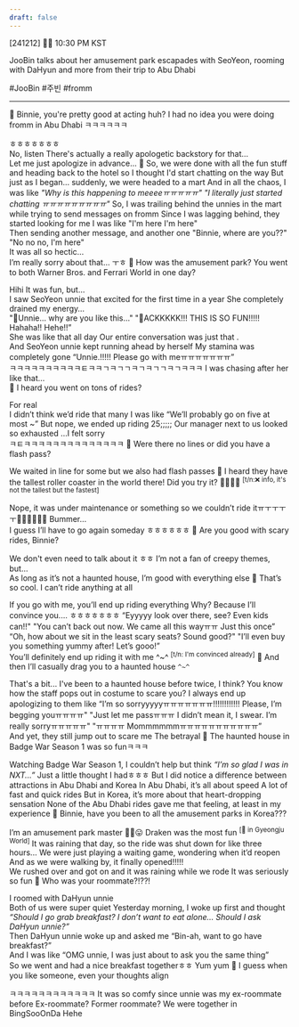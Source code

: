 ```yaml
---
draft: false
---
```

[241212] 🐣💭 10:30 PM KST

JooBin talks about her amusement park escapades with SeoYeon, rooming with DaHyun and more from their trip to Abu Dhabi

#JooBin #주빈 #fromm
___

🫧 Binnie, you're pretty good at acting huh? I had no idea you were doing fromm in Abu Dhabi ㅋㅋㅋㅋㅋㅋ

ㅎㅎㅎㅎㅎㅎㅎ  
No, listen
There's actually a really apologetic backstory for that…  
Let me just apologize in advance… 🍏 
So, we were done with all the fun stuff and heading back to the hotel
so I thought I'd start chatting on the way
But just as I began... suddenly, we were headed to a mart
And in all the chaos, I was like 
*"Why is this happening to meeeeㅠㅠㅠㅠㅠ"*
*"I literally just started chatting ㅠㅠㅠㅠㅠㅠㅠㅠㅠ"*
So, I was trailing behind the unnies in the mart while trying to send messages on fromm
Since I was lagging behind, they started looking for me
I was like "I'm here I'm here"  
Then sending another message, and another one 
"Binnie, where are you??"  
"No no no, I'm here"  
It was all so hectic…  
I’m really sorry about that… ㅜㅎ
🫧 How was the amusement park? You went to both Warner Bros. and Ferrari World in one day?

Hihi
It was fun, but…  
I saw SeoYeon unnie that excited for the first time in a year
She completely drained my energy…  
"🐣Unnie… why are you like this…" 
"🐶ACKKKKK!!! THIS IS SO FUN!!!!! Hahaha!! Hehe!!”  
She was like that all day
Our entire conversation was just that
.  
And SeoYeon unnie kept running ahead by herself
My stamina was completely gone
“Unnie.!!!!! Please go with meㅠㅠㅠㅠㅠㅠㅠ”  
ㅋㅋㅋㅋㅋㅋㅋㅋㅋㅋㅌㅋㅋㄱㅋㄱㄱㅋㄱㅋㄱㄱㅋㄱㅋㅋㅋ
I was chasing after her like that…  
🫧 I heard you went on tons of rides?

For real  
I didn’t think we’d ride that many
I was like “We’ll probably go on five at most ~”
But nope, we ended up riding 25;;;;;
Our manager next to us looked so exhausted
…I felt sorry  
ㅋㅌㅋㅋㅋㅋㅋㅋㅋㅋㅋㅋㅋㅋㅋㅋ
🫧 Were there no lines or did you have a flash pass?

We waited in line for some but we also had flash passes
🫧 I heard they have the tallest roller coaster in the world there! Did you try it? 🫠🫠🫠🎢 
<sup>[t/n:❌ info, it's not the tallest but the fastest]</sup>

Nope, it was under maintenance or something
so we couldn’t ride itㅠㅜㅜㅜㅜ🥺🥺🥺🥺🥺🥺
Bummer…  
I guess I’ll have to go again someday ㅎㅎㅎㅎㅎㅎ
🫧 Are you good with scary rides, Binnie?

We don't even need to talk about it
ㅎㅎ
I’m not a fan of creepy themes, but…  
As long as it’s not a haunted house, I’m good with everything else
🫧 That’s so cool. I can’t ride anything at all

If you go with me, you’ll end up riding everything 
Why? Because I’ll convince you....
ㅎㅎㅎㅎㅎㅎㅎ
“Eyyyyy look over there, see? Even kids can!!"
"You can’t back out now. We came all this wayㅠㅠ Just this once”  
“Oh, how about we sit in the least scary seats? Sound good?" 
"I’ll even buy you something yummy after! Let’s gooo!”  
You’ll definitely end up riding it with me ^~^ <sup>[t/n: I'm convinced already]</sup>
🫧 And then I’ll casually drag you to a haunted house `^~^`

That's a bit...
I've been to a haunted house before twice, I think?
You know how the staff pops out in costume to scare you?
I always end up apologizing to them like 
“I’m so sorryyyyyㅠㅠㅠㅠㅠㅠㅠ!!!!!!!!!!!! Please, I’m begging youㅠㅠㅠㅠ" 
"Just let me passㅠㅠㅠ I didn’t mean it, I swear. I’m really sorryㅠㅠㅠㅠㅠ"
"ㅠㅠㅠㅠ Mommmmmmㅠㅠㅠㅠㅠㅠㅠㅠㅠㅠㅠ”  
And yet, they still jump out to scare me
The betrayal
🫧 The haunted house in Badge War Season 1 was so funㅋㅋㅋ

Watching Badge War Season 1, I couldn’t help but think
*“I’m so glad I was in NXT...”*
Just a little thought I hadㅎㅎㅎ
But I did notice a difference between attractions in Abu Dhabi and Korea
In Abu Dhabi, it’s all about speed
A lot of fast and quick rides 
But in Korea, it’s more about that heart-dropping sensation
None of the Abu Dhabi rides gave me that feeling, at least in my experience
🫧 Binnie, have you been to all the amusement parks in Korea???

I’m an amusement park master ✌🏻😛
Draken was the most fun <sup>[🎢 in Gyeongju World]</sup>
It was raining that day, so the ride was shut down for like three hours...
We were just playing a waiting game, wondering when it’d reopen
And as we were walking by, it finally opened!!!!!  
We rushed over and got on and it was raining while we rode
It was seriously so fun
🫧 Who was your roommate?!??!

I roomed with DaHyun unnie  
Both of us were super quiet 
Yesterday morning, I woke up first and thought
*“Should I go grab breakfast? I don’t want to eat alone… Should I ask DaHyun unnie?”*  
Then DaHyun unnie woke up and asked me
“Bin-ah, want to go have breakfast?”  
And I was like “OMG unnie, I was just about to ask you the same thing”  
So we went and had a nice breakfast togetherㅎㅎ
Yum yum
🫧 I guess when you like someone, even your thoughts align

ㅋㅋㅋㅋㅋㅋㅋㅋㅋㅋㅋㅋ
It was so comfy since unnie was my ex-roommate before
Ex-roommate? Former roommate?
We were together in BingSooOnDa
Hehe